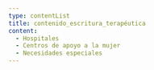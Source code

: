 ```yaml
---
type: contentList
title: contenido_escritura_terapéutica
content:
  - Hospitales
  - Centros de apoyo a la mujer
  - Necesidades especiales
---
```


